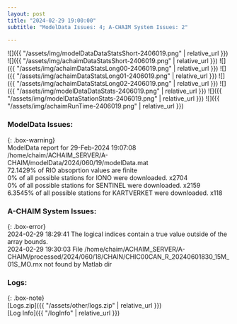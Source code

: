 ```yaml
---
layout: post
title: "2024-02-29 19:00:00"
subtitle: "ModelData Issues: 4; A-CHAIM System Issues: 2"

---
```


![]({{ "/assets/img/modelDataDataStatsShort-2406019.png" | relative_url }})
![]({{ "/assets/img/achaimDataStatsShort-2406019.png" | relative_url }})
![]({{ "/assets/img/achaimDataStatsLong00-2406019.png" | relative_url }})
![]({{ "/assets/img/achaimDataStatsLong01-2406019.png" | relative_url }})
![]({{ "/assets/img/achaimDataStatsLong02-2406019.png" | relative_url }})
![]({{ "/assets/img/modelDataDataStats-2406019.png" | relative_url }})
![]({{ "/assets/img/modelDataStationStats-2406019.png" | relative_url }})
![]({{ "/assets/img/achaimRunTime-2406019.png" | relative_url }})


### ModelData Issues:  
  
{: .box-warning}  
 ModelData report for 29-Feb-2024 19:07:08   
 /home/chaim/ACHAIM_SERVER/A-CHAIM/modelData/2024/060/19/modelData.mat   
 72.1429% of RIO absoprtion values are finite   
 0% of all possible stations for IONO were downloaded. x2704   
 0% of all possible stations for SENTINEL were downloaded. x2159   
 6.3545% of all possible stations for KARTVERKET were downloaded. x118   
  
### A-CHAIM System Issues:  
  
{: .box-error}  
2024-02-29 18:29:41 The logical indices contain a true value outside of the array bounds.  
2024-02-29 19:30:03 File /home/chaim/ACHAIM_SERVER/A-CHAIM/processed/2024/060/18/CHAIN/CHIC00CAN_R_20240601830_15M_01S_MO.rnx not found by Matlab dir  

### Logs:  
  
{: .box-note}  
[Logs.zip]({{ "/assets/other/logs.zip" | relative_url }})  
[Log Info]({{ "/logInfo" | relative_url }})  
